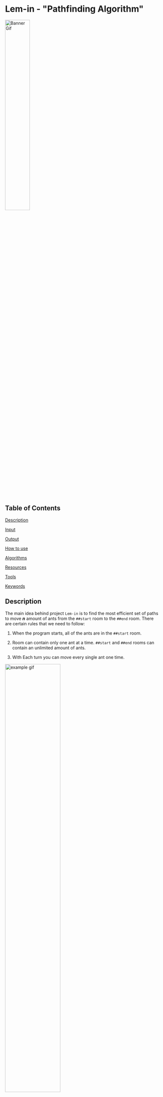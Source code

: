 # Lem-in - "Pathfinding Algorithm"

<img src="./README/pics/banner_gif.gif" alt="Banner Gif" width="40%">

## Table of Contents

[Description](#description)

[Input](#input)

[Output](#output)

[How to use](##howtouse)

[Algorithms](#algorithms)

[Resources](#resources)

[Tools](#tools)

[Keywords](#keywords)

## Description

The main idea behind project `Lem-in` is to find the most efficient set of paths to move **_n_** amount of ants from the `##start` room to the `##end` room. There are certain rules that we need to follow:

1. When the program starts, all of the ants are in the `##start` room.

2. Room can contain only one ant at a time. `##start` and `##end` rooms can contain an unlimited amount of ants.

3. With Each turn you can move every single ant one time.

<img src="./README/pics/rules_gif.gif" alt="example gif" width="60%" >

## Input

Best way to input an ant farm of your choice is to create a file and specify your map there.\
Here is a list of all the specifications that the file can and cannot contain:

| Description                         | Command      | Note                                                                                |
| ----------------------------------- | ------------ | ----------------------------------------------------------------------------------- |
| First line of the file              | `21`         | The first line is always the ant count                                              |
| Specify start room                  | `##start`    | **REQUIRED**                                                                        |
| Specify end room                    | `##end`      | **REQUIRED**                                                                        |
| Comment                             | `#`          | Program will ignore all the commands                                                |
| Specify room                        | `start 0 1`  | Room name cannot start with `L` or `#`. Also, a name cannot contain a `-` character |
| Describe the link between two rooms | `start-end`  |                                                                                     |
| Extra commands                      | `##anything` | Extra commands will be ignored                                                      |

|                  Ant farm                   |               Map visualization               |
| :-----------------------------------------: | :-------------------------------------------: |
| ![File Picture](./README/pics/file_pic.png) | ![Example Map](./README/pics/example_map.png) |

## Output

Output format of the program is the following:\
`Lx-y Lz-w Lr-o`\
x, z, and r represents ant number (going from 1 to number_of_ants).\
y, w, and o represents room names.\
One line == One turn \
When we use the map shoved above, the output is the following:\
`L1-1 L2-3`\
`L1-5 L2-4 L3-1 L4-3`\
`L1-6 L2-2 L3-5 L4-4`\
`L1-end L2-end L3-6 L4-2`\
`L3-end L4-end`

<img src="README/pics/output_gif.gif" width="60%">

**NOTE!**\
If you are wondering what happens between room 1 and room 2, all of this will be explained in [Algorithms](#algorithms) section.

### Compiling

At the root of the repository there is a `Makefile`, simply running `make` will compile the whole program - the name of the program will be `lem-in`.

### Running `lem-in`

`lem-in < name_of_the_map`

### Running with flags

#### `-l` Flag

Running `lem-in` with the flag `-l` will show how many turns it took to move all ants from `##start` to `##end`.

`lem-in -l < name_of_the_map`

```text
./lem-in -l < eval_tests/test_maps/example_3.map
L1-1 L2-3
L1-5 L2-4 L3-1 L4-3
L1-6 L2-2 L3-5 L4-4
L1-end L2-end L3-6 L4-2
L3-end L4-end
Move count:
5
```

#### `-p` Flag

Running `lem-in` with the flag `-p` will show a set of paths used to move ants from `##start` to `##end`.

`lem-in -p < name_of_the_map`

```text
./lem-in -p < eval_tests/test_maps/example_3.map
Our Algo chose paths:
PATH [1] = start -> 1 -> 5 -> 6 -> end length = 3
PATH [2] = start -> 3 -> 4 -> 2 -> end length = 3
```

## Algorithms

Many different Algorithms were used so we can find:

1. Shortest paths
2. Vertex disjoint paths
3. Most efficient set of paths for ***n*** amount of ants

### Breadth-first search

With the help of Breadth-first search algorithm (shortened to bfs), we can find ALWAYS most shortest path from `##start` to `##end`.

Here is an example:

<img src="README/pics/bfs_gif.gif" width="80%">

What we can see from this GIF is that a Breadth-first search can find the shortest path efficiently.

<details>
<summary>Code snippet from the source code </summary>

```c
static int	bfs(t_data *data, t_queue **head)
{
	t_queue	*que;
	t_queue	*tail;

	que = NULL;
	tail = NULL;
	bfs_init(data, head, &tail, &que);
	while (data->end->parent == NULL && que != NULL)
	{
		iterate_links(&tail, que);
		que = que->next;
	}
	if (!data->end->parent)
		return (0);
	set_flows(data);
	return (1);
}
```
</details>

### Matthew Daws Vertex Disjoint

Finding the [Vertex Disjoint](https://www.youtube.com/watch?v=kwWN4FIEyz8&ab_channel=WrathofMath) paths is key thing in whole project. Thank you [Matthew Daws](https://matthewdaws.github.io/blog/index.html)!\
In this GIF we can see something interesting happening between room `1` and room `2`.

<img src="README/pics/output_gif.gif" width="60%">

When our second BFS finds a room, what already belongs to a path - rule goes as follow:
> "If we can get to a vertex v which is used by a path, but the predecessor was not in a path, then we must now follow the path backwards."\
> Matthew Daws

After that one step backwards, we are free to go everywhere.

When BFS has made its way to the end room, we start to backtrack from the end room to the start room. During our backtrack, if a link between 2 rooms has already flow from our previous BFS, we need to cut that flow.\
You can see this happening in above GIF.

<details>
<summary>Code snippet from the source code.</summary>

```c
/*
	We have four different cases when we check that can we step to link.
		1. From current room to link, there is positive flow.
		2. Room where we are at the moment, it was first step to old path.
		3. Room where wea re at the moment, it is second step to old path.
		4. From current room to link, there is not any flow.
*/
void	iterate_links(t_queue **tail, t_queue *que)
{
	size_t	i;
	t_room	**link_array;

	link_array = (t_room **)que->room->links_vec->array;
	i = 0;
	while (i < que->room->links_vec->space_taken)
	{
		if (positive_flow(que->room->flow, link_array[i]))
		{
			i++;
			continue ;
		}
		else if (que->room->flow_from && !que->room->flow_parent)
		{
			found_old_path(tail, que);
			return ;
		}
		else if (que->room->flow_from && que->room->flow_parent)
			can_go_everywhere(que->room, link_array[i], tail);
		else if (link_array[i]->parent == NULL
			&& link_array[i]->parent != que->room)
			visit_using_unused_edge(tail, que, link_array[i]);
		i++;
	}
}
```

</details>

## Resources

### Vertex disjoint paths

[Disjoint Paths](https://matthewdaws.github.io/blog/2015-06-08-Paths.html)

[Disjoint Paths; Implementation Issues](https://matthewdaws.github.io/blog/2015-06-15-Paths-Implementation.html)

### Edmonds–Karp

[Edmonds-Karp - YouTube](https://www.youtube.com/watch?v=RppuJYwlcI8&ab_channel=WilliamFiset)

[Edmonds-Karp algorithm - Wikipedia](https://en.wikipedia.org/wiki/Edmonds%E2%80%93Karp_algorithm)

### Maximum flow problem

[Maximum flow problem - Wikipedia](https://en.wikipedia.org/wiki/Maximum_flow_problem)

## Tools

### Drawings

[Excalidraw](https://excalidraw.com/)

[Graph Editor](https://csacademy.com/app/graph_editor/)

### Keywords

- Algorithms
- Pathfinding
- Edmons-Karp
- Breadth-first search
- Max-flow min-cut theorem
